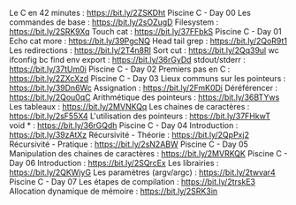Le C en 42 minutes : https://bit.ly/2ZSKDht
 Piscine C - Day 00
	Les commandes de base : https://bit.ly/2sOZugD
	Filesystem : https://bit.ly/2SRK9Xq
	Touch cat : https://bit.ly/37FFbkS
Piscine C - Day 01
	Echo cat more : https://bit.ly/39PgcNQ
	Head tail grep : https://bit.ly/2QoR9t1
	Les redirections : https://bit.ly/2T4n8Rl
	Sort cut : https://bit.ly/2Qq39ul
	wc ifconfig bc find env export : https://bit.ly/36rGyDd
	stdout/stderr : https://bit.ly/37tUm0i
Piscine C - Day 02
	Premiers pas en C  : https://bit.ly/2ZXcXzd
Piscine C - Day 03
	Lieux communs sur les pointeurs : https://bit.ly/39Dn6Wc
	Assignation : https://bit.ly/2FmK0Di
	Déréférencer : https://bit.ly/2Qou0qC
	Arithmétique des pointeurs : https://bit.ly/36BTYws 
	Les tableaux : https://bit.ly/2MVNKQq
	Les chaines de caractères : https://bit.ly/2sF55X4
	L'utilisation des pointeurs : https://bit.ly/37FHkwT
	void * :  https://bit.ly/36rGQdh
Piscine C - Day 04
	Introduction : https://bit.ly/39zAtXz
	Récursivité - Théorie : https://bit.ly/2QpPxj2
	Récursivité - Pratique : https://bit.ly/2sN2ABW
Piscine C - Day 05
	Manipulation des chaines de caractères : https://bit.ly/2MVRKQK
Piscine C - Day 06
	Introduction :  https://bit.ly/2SQrcEx
	Les librairies : https://bit.ly/2QKWjyG
	Les paramètres (argv/argc) : https://bit.ly/2twvar4
Piscine C - Day 07
	Les étapes de compilation : https://bit.ly/2trskE3 
	Allocation dynamique de mémoire : https://bit.ly/2SRK3in
 

